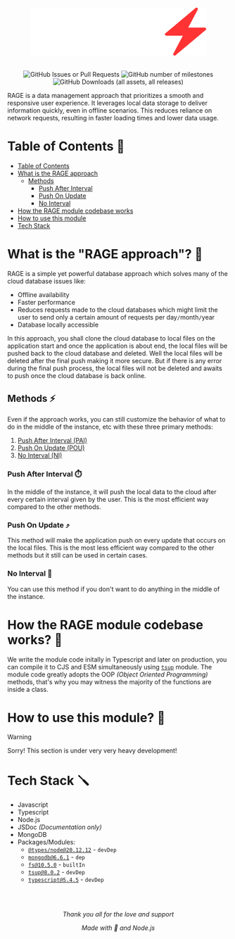 <br>

<div align='center'>
  <img src="img_for_docs/RAGE.png" alt="logo" style="width:400px;"/>
</div>

<br>

<div align='center'>

![GitHub Issues or Pull Requests](https://img.shields.io/github/issues/Maghish/RAGE?style=for-the-badge)
![GitHub number of milestones](https://img.shields.io/github/milestones/open/Maghish/RAGE?style=for-the-badge)
![GitHub Downloads (all assets, all releases)](https://img.shields.io/github/downloads/Maghish/RAGE/total?style=for-the-badge)

</div>

RAGE is a data management approach that prioritizes a smooth and responsive user experience. It leverages local data storage to deliver information quickly, even in offline scenarios. This reduces reliance on network requests, resulting in faster loading times and lower data usage.

<!-- 1. How it works?
2. Tech stack
3. More about the RAGE approach and the 3 methods (PAI, POU, NI)
4. Mention the user to read contributing.md and code_of_conduct.md -->

# Table of Contents 📃

- [Table of Contents](#table-of-contents-)
- [What is the RAGE approach](#what-is-the-rage-approach-)
  - [Methods](#methods-)
    - [Push After Interval](#push-after-interval-️)
    - [Push On Update](#push-on-update-️)
    - [No Interval](#no-interval-️)
- [How the RAGE module codebase works](#how-the-rage-module-codebase-works-)
- [How to use this module](#how-to-use-this-module-)
- [Tech Stack](#tech-stack-)

# What is the "RAGE approach"? 🤔

RAGE is a simple yet powerful database approach which solves many of the cloud database issues like:

- Offline availability
- Faster performance
- Reduces requests made to the cloud databases which might limit the user to send only a certain amount of requests per day`/`month`/`year
- Database locally accessible

In this approach, you shall clone the cloud database to local files on the application start and once the application is about end, the local files will be pushed back to the cloud database and deleted. Well the local files will be deleted after the final push making it more secure. But if there is any error during the final push process, the local files will not be deleted and awaits to push once the cloud database is back online.

## Methods ⚡

Even if the approach works, you can still customize the behavior of what to do in the middle of the instance, etc with these three primary methods:

1. [Push After Interval (PAI)](#push-after-interval)
2. [Push On Update (POU)](#push-on-update)
3. [No Interval (NI)](#no-interval)

### Push After Interval ⏱️

In the middle of the instance, it will push the local data to the cloud after every certain interval given by the user. This is the most efficient way compared to the other methods.

### Push On Update ⤴️

This method will make the application push on every update that occurs on the local files. This is the most less efficient way compared to the other methods but it still can be used in certain cases.

### No Interval 🔄️

You can use this method if you don't want to do anything in the middle of the instance.

# How the RAGE module codebase works? 👀

We write the module code initally in Typescript and later on production, you can compile it to CJS and ESM simultaneously using [`tsup`](https://www.npmjs.com/package/tsup) module. The module code greatly adopts the OOP _(Object Oriented Programming)_ methods, that's why you may witness the majority of the functions are inside a class.

# How to use this module? 🤔

> [!WARNING]
> Sorry! This section is under very very heavy development!

# Tech Stack 🪛

- Javascript
- Typescript
- Node.js
- JSDoc _(Documentation only)_
- MongoDB
- Packages/Modules:
  - [`@types/node@20.12.12`](https://www.npmjs.com/package/@types/node) - `devDep`
  - [`mongodb@6.6.1`](https://www.npmjs.com/package/mongodb) - `dep`
  - [`fs@10.5.0`](https://nodejs.org/api/fs.html) - `builtIn`
  - [`tsup@8.0.2`](https://www.npmjs.com/package/tsup) - `devDep`
  - [`typescript@5.4.5`](https://www.npmjs.com/package/typescript) - `devDep`

<br>
<br>

<div align="center">

_Thank you all for the love and support_

_Made with 💢 and Node.js_

</div>
